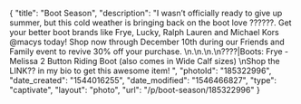{
    "title": "Boot Season",
    "description": "I wasn’t officially ready to give up summer, but this cold weather is bringing back on the boot love ??????. Get your better boot brands like Frye, Lucky, Ralph Lauren and Michael Kors @macys today! Shop now through December 10th during our Friends and Family event to revive 30% off your purchase. \n.\n.\n.\n????|Boots: Frye - Melissa 2 Button Riding Boot (also comes in Wide Calf sizes) \nShop the LINK?? in my bio to get this awesome item! ",
    "photoId": "185322996",
    "date_created": "1544016255",
    "date_modified": "1546466827",
    "type": "captivate",
    "layout": "photo",
    "url": "\/p\/boot-season\/185322996"
}